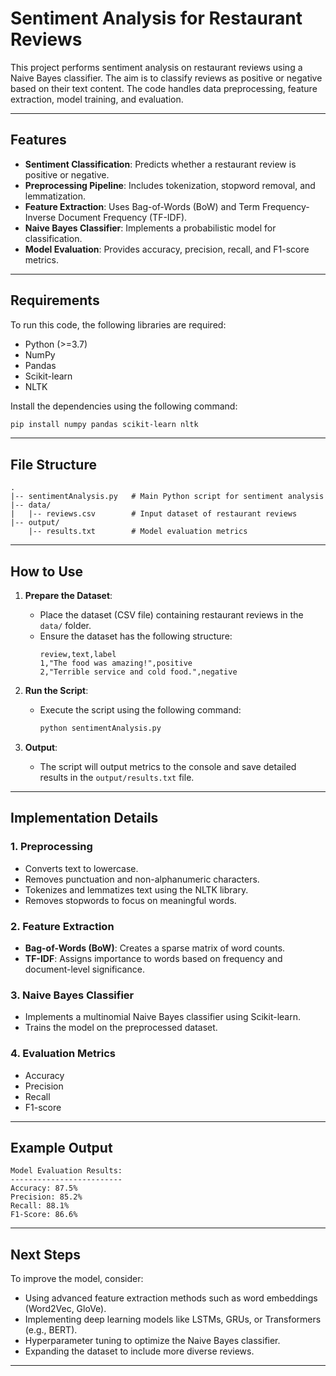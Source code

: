# Sentiment Analysis for Restaurant Reviews

This project performs sentiment analysis on restaurant reviews using a Naive Bayes classifier. The aim is to classify reviews as positive or negative based on their text content. The code handles data preprocessing, feature extraction, model training, and evaluation.

---

## Features

- **Sentiment Classification**: Predicts whether a restaurant review is positive or negative.
- **Preprocessing Pipeline**: Includes tokenization, stopword removal, and lemmatization.
- **Feature Extraction**: Uses Bag-of-Words (BoW) and Term Frequency-Inverse Document Frequency (TF-IDF).
- **Naive Bayes Classifier**: Implements a probabilistic model for classification.
- **Model Evaluation**: Provides accuracy, precision, recall, and F1-score metrics.

---

## Requirements

To run this code, the following libraries are required:

- Python (>=3.7)
- NumPy
- Pandas
- Scikit-learn
- NLTK

Install the dependencies using the following command:
```bash
pip install numpy pandas scikit-learn nltk
```

---

## File Structure

```
.
|-- sentimentAnalysis.py   # Main Python script for sentiment analysis
|-- data/
|   |-- reviews.csv        # Input dataset of restaurant reviews
|-- output/
    |-- results.txt        # Model evaluation metrics
```

---

## How to Use

1. **Prepare the Dataset**:
   - Place the dataset (CSV file) containing restaurant reviews in the `data/` folder.
   - Ensure the dataset has the following structure:
     ```
     review,text,label
     1,"The food was amazing!",positive
     2,"Terrible service and cold food.",negative
     ```

2. **Run the Script**:
   - Execute the script using the following command:
     ```bash
     python sentimentAnalysis.py
     ```

3. **Output**:
   - The script will output metrics to the console and save detailed results in the `output/results.txt` file.

---

## Implementation Details

### 1. Preprocessing
- Converts text to lowercase.
- Removes punctuation and non-alphanumeric characters.
- Tokenizes and lemmatizes text using the NLTK library.
- Removes stopwords to focus on meaningful words.

### 2. Feature Extraction
- **Bag-of-Words (BoW)**: Creates a sparse matrix of word counts.
- **TF-IDF**: Assigns importance to words based on frequency and document-level significance.

### 3. Naive Bayes Classifier
- Implements a multinomial Naive Bayes classifier using Scikit-learn.
- Trains the model on the preprocessed dataset.

### 4. Evaluation Metrics
- Accuracy
- Precision
- Recall
- F1-score

---

## Example Output

```
Model Evaluation Results:
-------------------------
Accuracy: 87.5%
Precision: 85.2%
Recall: 88.1%
F1-Score: 86.6%
```

---

## Next Steps

To improve the model, consider:
- Using advanced feature extraction methods such as word embeddings (Word2Vec, GloVe).
- Implementing deep learning models like LSTMs, GRUs, or Transformers (e.g., BERT).
- Hyperparameter tuning to optimize the Naive Bayes classifier.
- Expanding the dataset to include more diverse reviews.

---


